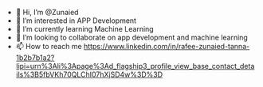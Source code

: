 - 👋 Hi, I’m @Zunaied
- 👀 I’m interested in APP Development
- 🌱 I’m currently learning Machine Learning
- 💞️ I’m looking to collaborate on app development and machine learning
- 📫 How to reach me https://www.linkedin.com/in/rafee-zunaied-tanna-1b2b7b1a2?lipi=urn%3Ali%3Apage%3Ad_flagship3_profile_view_base_contact_details%3B5fbVKh70QLChI07hXjSD4w%3D%3D

<!---
Zunaied/Zunaied is a ✨ special ✨ repository because its `README.md` (this file) appears on your GitHub profile.
You can click the Preview link to take a look at your changes.
--->
